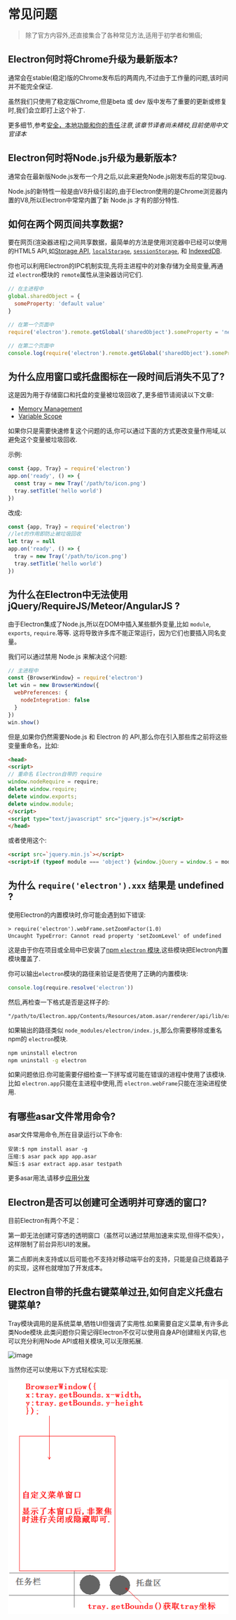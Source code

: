 # 常见问题
>除了官方内容外,还直接集合了各种常见方法,适用于初学者和懒癌;

## Electron何时将Chrome升级为最新版本?

通常会在stable(稳定)版的Chrome发布后的两周内,不过由于工作量的问题,该时间并不能完全保证.

虽然我们只使用了稳定版Chrome,但是beta 或 dev 版中发布了重要的更新或修复时,我们会立即打上这个补丁.

更多细节,参考[安全，本地功能和你的责任](tutorial/security.md)_注意,该章节译者尚未精校,目前使用中文官译本_

## Electron何时将Node.js升级为最新版本?

 通常会在最新版Node.js发布一个月之后,以此来避免Node.js刚发布后的常见bug.

Node.js的新特性一般是由V8升级引起的,由于Electron使用的是Chrome浏览器内置的V8,所以Electron中常常内置了新 Node.js 才有的部分特性.


## 如何在两个网页间共享数据?
要在网页(渲染器进程)之间共享数据，最简单的方法是使用浏览器中已经可以使用的HTML5 API,如[Storage API][storage], [`localStorage`][local-storage], [`sessionStorage`][session-storage], 和 [IndexedDB][indexed-db].

你也可以利用Electron的IPC机制实现,先将主进程中的对象存储为全局变量,再通过 `electron`模块的 `remote`属性从渲染器访问它们.
```javascript
// 在主进程中
global.sharedObject = {
  someProperty: 'default value'
}
```

```javascript
// 在第一个页面中
require('electron').remote.getGlobal('sharedObject').someProperty = 'new value'
```

```javascript
// 在第二个页面中
console.log(require('electron').remote.getGlobal('sharedObject').someProperty)
```

##  为什么应用窗口或托盘图标在一段时间后消失不见了?

这是因为用于存储窗口和托盘的变量被垃圾回收了,更多细节请阅读以下文章:
* [Memory Management][memory-management]
* [Variable Scope][variable-scope]


如果你只是需要快速修复这个问题的话,你可以通过下面的方式更改变量作用域,以避免这个变量被垃圾回收.

示例:

```javascript
const {app, Tray} = require('electron')
app.on('ready', () => {
  const tray = new Tray('/path/to/icon.png')
  tray.setTitle('hello world')
})
```

改成:

```javascript
const {app, Tray} = require('electron')
//let的作用即防止被垃圾回收
let tray = null
app.on('ready', () => {
  tray = new Tray('/path/to/icon.png')
  tray.setTitle('hello world')
})
```

##  为什么在Electron中无法使用jQuery/RequireJS/Meteor/AngularJS ?

由于Electron集成了Node.js,所以在DOM中插入某些额外变量,比如  `module`, `exports`, `require`.等等. 这将导致许多库不能正常运行，因为它们也要插入同名变量。

我们可以通过禁用 Node.js 来解决这个问题:

```javascript
// 主进程中
const {BrowserWindow} = require('electron')
let win = new BrowserWindow({
  webPreferences: {
    nodeIntegration: false
  }
})
win.show()
```

但是,如果你仍然需要Node.js 和 Electron 的 API,那么你在引入那些库之前将这些变量重命名，比如:

```html
<head>
<script>
// 重命名 Electron自带的 require
window.nodeRequire = require;
delete window.require;
delete window.exports;
delete window.module;
</script>
<script type="text/javascript" src="jquery.js"></script>
</head>
```

或者使用这个:

```html
<script src=`jquery.min.js`></script>
<script>if (typeof module === 'object') {window.jQuery = window.$ = module.exports;};</script>
```

## 为什么  `require('electron').xxx` 结果是 undefined ?

使用Electron的内置模块时,你可能会遇到如下错误:

```
> require('electron').webFrame.setZoomFactor(1.0)
Uncaught TypeError: Cannot read property 'setZoomLevel' of undefined
```

这是由于你在项目或全局中已安装了[npm `electron` 模块][electron-module],这些模块把Electron内置模块覆盖了.

你可以输出`electron`模块的路径来验证是否使用了正确的内置模块:

```javascript
console.log(require.resolve('electron'))
```

然后,再检查一下格式是否是这样子的:

```
"/path/to/Electron.app/Contents/Resources/atom.asar/renderer/api/lib/exports/electron.js"
```

如果输出的路径类似 `node_modules/electron/index.js`,那么你需要移除或重名npm的 `electron`模块.

```bash
npm uninstall electron
npm uninstall -g electron
```
 如果问题依旧.你可能需要仔细检查一下拼写或可能在错误的进程中使用了该模块.比如 `electron.app`只能在主进程中使用,而 `electron.webFrame`只能在渲染进程使用.



## 有哪些asar文件常用命令?

asar文件常用命令,所在目录运行以下命令:

```
安装:$ npm install asar -g
压缩:$ asar pack app app.asar
解压:$ asar extract app.asar testpath
```

更多asar用法,请移步[应用分发](tutorial/application-distribution.md)               

## Electron是否可以创建可全透明并可穿透的窗口?
 目前Electron有两个不足：
 
 第一即无法创建可穿透的透明窗口（虽然可以通过禁用加速来实现,但得不偿失），这样限制了前台异形UI的发展。
 
 第二点即尚未支持或以后可能也不支持对移动端平台的支持，只能是自己绕着路子的实现，这样也就增加了开发成本。


## Electron自带的托盘右键菜单过丑,如何自定义托盘右键菜单?

Tray模块调用的是系统菜单,牺牲UI但强调了实用性.如果需要自定义菜单,有许多此类Node模块.此类问题你只需记得Electron不仅可以使用自身API创建相关内容,也可以充分利用Node API或相关模块,可以无限拓展.

![image](demo/images/03.png)

当然你还可以使用以下方式轻松实现:

![image](demo/images/trayWindow.png)

[memory-management]: https://developer.mozilla.org/en-US/docs/Web/JavaScript/Memory_Management
[variable-scope]: https://msdn.microsoft.com/library/bzt2dkta(v=vs.94).aspx
[electron-module]: https://www.npmjs.com/package/electron
[storage]: https://developer.mozilla.org/en-US/docs/Web/API/Storage
[local-storage]: https://developer.mozilla.org/en-US/docs/Web/API/Window/localStorage
[session-storage]: https://developer.mozilla.org/en-US/docs/Web/API/Window/sessionStorage
[indexed-db]: https://developer.mozilla.org/en-US/docs/Web/API/IndexedDB_API